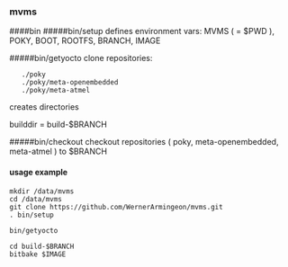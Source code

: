 ### mvms

####bin
#####bin/setup
defines environment vars: MVMS ( = $PWD ), POKY, BOOT, ROOTFS, BRANCH, IMAGE

#####bin/getyocto
clone repositories:
```
   ./poky
   ./poky/meta-openembedded
   ./poky/meta-atmel
```
creates directories

builddir = build-$BRANCH

#####bin/checkout
checkout repositories ( poky, meta-openembedded, meta-atmel ) to $BRANCH

#### usage example

```
mkdir /data/mvms
cd /data/mvms
git clone https://github.com/WernerArmingeon/mvms.git
. bin/setup

bin/getyocto

cd build-$BRANCH
bitbake $IMAGE
```

